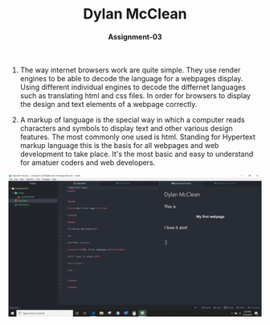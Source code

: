 #  <center> Dylan McClean </center>

#### <center> Assignment-03 </center>



<br />




1.   The way internet browsers work are quite simple. They use render engines to be able to decode the language for a webpages display. Using different individual engines to decode the differnet languages such as translating html and css files. In order for browsers to display the design and text elements of a webpage correctly.



2. A markup of language is the special way in which a computer reads characters and symbols to display text and other various design features. The most commonly one used is html. Standing for Hypertext markup language this is the basis for all webpages and web development to take place. It's the most basic and easy to understand for amatuer coders and web developers.



![ SCREENSHOT OF MY FIRST WEBPAGE ](Images/screenshot.PNG)
